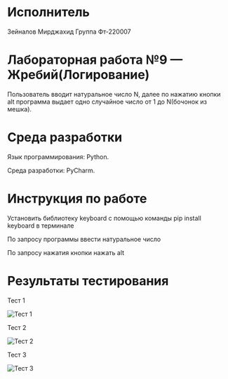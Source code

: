 # Исполнитель
Зейналов Мирджахид
Группа Фт-220007
# Лабораторная работа №9 — Жребий(Логирование)

Пользователь вводит натуральное число N, далее по нажатию кнопки alt программа выдает одно случайное число от 1 до N(бочонок из мешка).

# Среда разработки 
Язык программирования: Python.

Среда разработки: PyCharm.
# Инструкция по работе
Установить библиотеку keyboard с помощью команды pip install keyboard в терминале

По запросу программы ввести натуральное число

По запросу нажатия кнопки нажать alt
# Результаты тестирования
Тест 1

![Тест 1](https://github.com/LatypovAlmaz/Lab_9/assets/146587126/6a7210ce-dff3-4c18-af2e-aed6f87addff)


Тест 2

![Тест 2](https://github.com/LatypovAlmaz/Lab_9/assets/146587126/f5752a9e-8c8e-4b43-97b8-e70e0352a445)


Тест 3

![Тест 3](https://github.com/LatypovAlmaz/Lab_9/assets/146587126/d60b3a57-0c0f-41bf-a747-6e689f53dc49)
